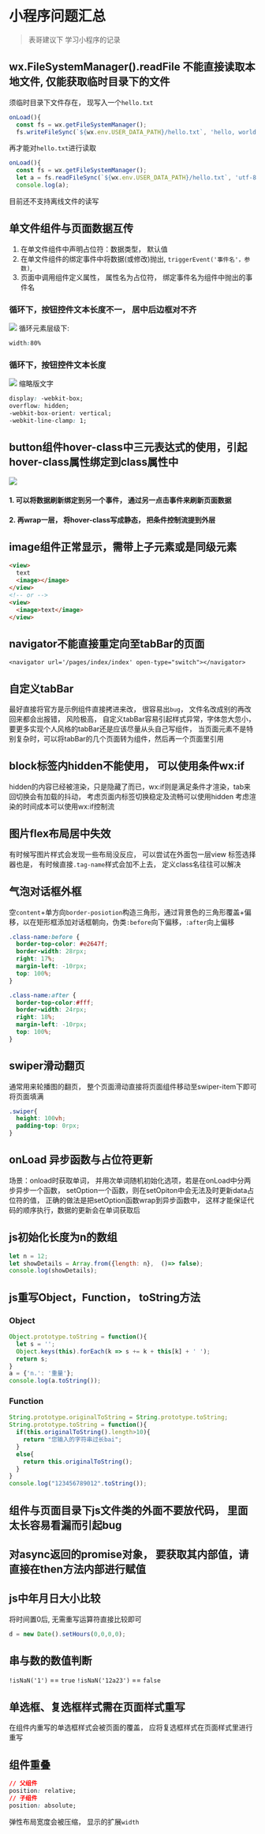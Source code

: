 # 小程序问题汇总

> 表哥建议下 学习小程序的记录

## wx.FileSystemManager().readFile 不能直接读取本地文件, 仅能获取临时目录下的文件
须临时目录下文件存在， 现写入一个`hello.txt`
```js
onLoad(){    
  const fs = wx.getFileSystemManager();
  fs.writeFileSync(`${wx.env.USER_DATA_PATH}/hello.txt`, 'hello, world', 'utf8');
```
再才能对`hello.txt`进行读取
```js
onLoad(){    
  const fs = wx.getFileSystemManager();
  let a = fs.readFileSync(`${wx.env.USER_DATA_PATH}/hello.txt`, 'utf-8');
  console.log(a);
```
目前还不支持离线文件的读写

## 单文件组件与页面数据互传
1. 在单文件组件中声明占位符：数据类型， 默认值
2. 在单文件组件的绑定事件中将数据(或修改)抛出, `triggerEvent('事件名'，参数)`, 
3. 页面中调用组件定义属性， 属性名为占位符， 绑定事件名为组件中抛出的事件名


### 循环下，按钮控件文本长度不一， 居中后边框对不齐
![](https://wuchengwei.icu/wp-content/uploads/2020/06/button-width-diff-246x300.png)
循环元素层级下: 
```css
width:80%
```
### 循环下，按钮控件文本长度
![](https://wuchengwei.icu/wp-content/uploads/2020/06/text-too-long-195x300.png)
缩略版文字
  ```css
  display: -webkit-box;
  overflow: hidden;            
  -webkit-box-orient: vertical;
  -webkit-line-clamp: 1;
```

## button组件hover-class中三元表达式的使用，引起hover-class属性绑定到class属性中
![](https://wuchengwei.icu/wp-content/uploads/2020/06/miniprogram-button-hover-class-bug-300x70.png)
#### 1. 可以将数据刷新绑定到另一个事件， 通过另一点击事件来刷新页面数据
#### 2. 再wrap一层， 将hover-class写成静态， 把条件控制流提到外层


## image组件正常显示，需带上子元素或是同级元素
```html
<view>
  text
  <image></image>
</view>
<!-- or -->
<view>
  <image>text</image>
</view>
```


## navigator不能直接重定向至tabBar的页面
```
<navigator url='/pages/index/index' open-type="switch"></navigator>
```

## 自定义tabBar
最好直接将官方是示例组件直接拷进来改， 很容易出`bug`， 文件名改成别的再改回来都会出报错， 风险极高，
自定义tabBar容易引起样式异常，字体忽大忽小，要更多实现个人风格的tabBar还是应该尽量从头自己写组件， 当页面元素不是特别复杂时，可以将tabBar的几个页面转为组件，然后再一个页面里引用

## block标签内hidden不能使用， 可以使用条件wx:if
hidden的内容已经被渲染，只是隐藏了而已，wx:if则是满足条件才渲染，tab来回切换会有加载的抖动，
考虑页面内标签切换稳定及流畅可以使用hidden
考虑渲染的时间成本可以使用wx:if控制流

## 图片flex布局居中失效
有时候写图片样式会发现一些布局没反应， 可以尝试在外面包一层view
标签选择器也是， 有时候直接`.tag-name`样式会加不上去， 定义class名往往可以解决

## 气泡对话框外框
空`content`+单方向`border-posiotion`构造三角形，通过背景色的三角形覆盖+偏移，以在矩形框添加对话框朝向，伪类`:before`向下偏移，`:after`向上偏移
```css
.class-name:before {
  border-top-color: #e2647f;
  border-width: 28rpx;
  right: 17%;
  margin-left: -10rpx;
  top: 100%;
}

.class-name:after {
  border-top-color:#fff;
  border-width: 24rpx;
  right: 18%;
  margin-left: -10rpx;
  top: 100%;
}
```

## swiper滑动翻页
通常用来轮播图的翻页， 整个页面滑动直接将页面组件移动至swiper-item下即可
将页面填满
```css
.swiper{
  height: 100vh;
  padding-top: 0rpx;
}
```


## onLoad 异步函数与占位符更新
场景：onload时获取单词， 并用次单词随机初始化选项，若是在onLoad中分两步异步一个函数， setOption一个函数，则在setOpiton中会无法及时更新data占位符的值， 正确的做法是把setOption函数wrap到异步函数中， 这样才能保证代码的顺序执行，数据的更新会在单词获取后


## js初始化长度为n的数组
```js
let n = 12;
let showDetails = Array.from({length: n},  ()=> false);
console.log(showDetails);
```

## js重写Object，Function， toString方法
### Object
```js
Object.prototype.toString = function(){
  let s = '';
  Object.keys(this).forEach(k => s += k + this[k] + ' ');
  return s;
}
a = {'n.': '重量'};
console.log(a.toString());
```
### Function
```js
String.prototype.originalToString = String.prototype.toString;
String.prototype.toString = function(){
  if(this.originalToString().length>10){
    return "您输入的字符串过长bai";
  }
  else{
    return this.originalToString();
  }
}
console.log("123456789012".toString());

```


## 组件与页面目录下js文件类的外面不要放代码， 里面太长容易看漏而引起bug

## 对async返回的promise对象， 要获取其内部值，请直接在then方法内部进行赋值

## js中年月日大小比较
将时间置0后, 无需重写运算符直接比较即可
```javascript
d = new Date().setHours(0,0,0,0);
```

## 串与数的数值判断
`!isNaN('1')` == `true`
`!isNaN('12a23')` == `false`

## 单选框、复选框样式需在页面样式重写
在组件内重写的单选框样式会被页面的覆盖， 应将复选框样式在页面样式里进行重写

## 组件重叠
```css
// 父组件
position: relative;
// 子组件
position: absolute;
```
弹性布局宽度会被压缩， 显示的扩展`width`

<!-- 2020年6月24日 17:36 -->